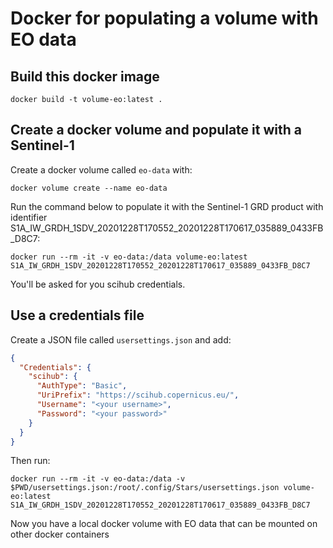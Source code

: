 
# Docker for populating a volume with EO data

## Build this docker image

```console
docker build -t volume-eo:latest .
```

## Create a docker volume and populate it with a Sentinel-1

Create a docker volume called `eo-data` with: 

```console
docker volume create --name eo-data
```

Run the command below to populate it with the Sentinel-1 GRD product with identifier S1A_IW_GRDH_1SDV_20201228T170552_20201228T170617_035889_0433FB_D8C7:

```console
docker run --rm -it -v eo-data:/data volume-eo:latest S1A_IW_GRDH_1SDV_20201228T170552_20201228T170617_035889_0433FB_D8C7
```

You'll be asked for you scihub credentials.

## Use a credentials file

Create a JSON file called `usersettings.json` and add:

```json
{
  "Credentials": {
    "scihub": {
      "AuthType": "Basic",
      "UriPrefix": "https://scihub.copernicus.eu/",
      "Username": "<your username>",
      "Password": "<your password>"
    }
  }
}
```

Then run: 

```console
docker run --rm -it -v eo-data:/data -v $PWD/usersettings.json:/root/.config/Stars/usersettings.json volume-eo:latest S1A_IW_GRDH_1SDV_20201228T170552_20201228T170617_035889_0433FB_D8C7
```

Now you have a local docker volume with EO data that can be mounted on other docker containers


